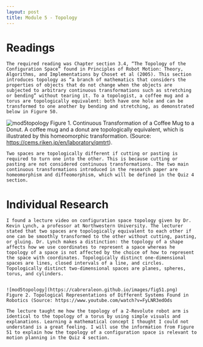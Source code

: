```yaml
---
layout: post
title: Module 5 - Topology
---
```


# Readings
    The required reading was Chapter section 3.4, “The Topology of the Configuration Space” found in Principles of Robot Motion: Theory, Algorithms, and Implementations by Choset et al (2005). This section introduces topology as “a branch of mathematics that considers the properties of objects that do not change when the objects are subjected to arbitrary continuous transformations such as stretching or bending” without tearing it. To a topologist, a coffee mug and a torus are topologically equivalent: both have one hole and can be transformed to one another by bending and stretching, as demonstrated below in Figure 50.
   
   ![mod5topology](https://cabreraleon.github.io/images/fig50.png)
    Figure 1. Continuous Transformation of a Coffee Mug to a Donut. A coffee mug and a donut are topologically equivalent, which is illustrated by this homeomorphic transformation. (Source: https://cems.riken.jp/en/laboratory/qmtrt).

    Two spaces are topologically different if cutting or pasting is required to turn one into the other. This is because cutting or pasting are not considered continuous transformations. The two main continuous transformations introduced in the research paper are homeomorphism and diffeomorphism, which will be defined in the Quiz 4 section. 
    
# Individual Research
    I found a lecture video on configuration space topology given by Dr. Kevin Lynch, a professor at Northwestern University. The lecturer stated that two spaces are topologically equivalent to each other if one can be smoothly transformed to the other without cutting, pasting, or gluing. Dr. Lynch makes a distinction: the topology of a shape affects how we use coordinates to represent a space whereas he topology of a space is not affected by the choice of how to represent the space with coordinates. Topologically distinct one-dimensional spaces are lines, closed intervals of a line, and circles. Topologically distinct two-dimensional spaces are planes, spheres, torus, and cylinders.


    ![mod5topology](https://cabreraleon.github.io/images/fig51.png)
    Figure 2. Topological Representations of Different Systems Found in Robotics (Source: https://www.youtube.com/watch?v=FyLNR3edOds
    
    The lecture taught me how the topology of a 2-Revolute robot arm is identical to the topology of a torus by using simple visuals and explanations. Learning a mathematical concept I thought I could not understand is a great feeling. I will use the information from Figure 51 to explain how the topology of a configuration space is relevant to motion planning in the Quiz 4 section.  
  


